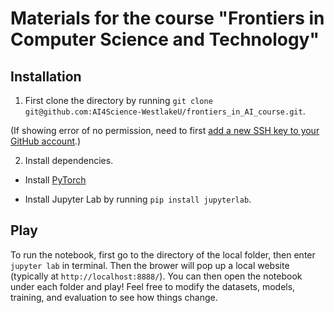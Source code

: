 # Materials for the course "Frontiers in Computer Science and Technology"

## Installation

1. First clone the directory by running `git clone git@github.com:AI4Science-WestlakeU/frontiers_in_AI_course.git`.
   
(If showing error of no permission, need to first [add a new SSH key to your GitHub account](https://docs.github.com/en/authentication/connecting-to-github-with-ssh/adding-a-new-ssh-key-to-your-github-account).)

2. Install dependencies.

* Install [PyTorch](https://pytorch.org/)

* Install Jupyter Lab by running `pip install jupyterlab`.


## Play

To run the notebook, first go to the directory of the local folder, then enter `jupyter lab` in terminal. Then the brower will pop up a local website (typically at `http://localhost:8888/`). You can then open the notebook under each folder and play! Feel free to modify the datasets, models, training, and evaluation to see how things change.
